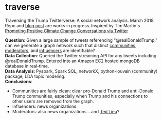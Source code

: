 # traverse
Traversing the Trump Twitterverse: A social network analysis. March 2018
Repo and [blog post](https://jonkislin.github.io/2018/04/04/traverse.html) are works in progress.
Inspired by Tim Martin's [Promoting Positive Climate Change Conversations via Twitter](https://zeromh.github.io/climate_change_conversations/)

__Question__: Given a large sample of tweets referencing "@realDonaldTrump," can we generate a graph network such that distinct [communities](http://senseable.mit.edu/community_detection/), [moderators](https://www.geeksforgeeks.org/betweenness-centrality-centrality-measure/), and [influencers](https://en.wikipedia.org/wiki/PageRank) are identifiable?  
__Data Collection__: Queried the Twitter streaming API for any tweets including @realDonaldTrump. Entered into an Amazon EC2 hosted mongoDB database in real-time.  
__Data Analysis__: Pyspark, Spark SQL, networkX, python-louvain (community) package, LDA topic modeling.  
__Conclusions__: 
* Communities are fairly clean: clear pro-Donald Trump and anti-Donald Trump communities, especially when Trump and his connections to other users are removed from the graph. 
* Influencers: news organizations
* Moderators: also news organizations... and [Ted Lieu](https://lieu.house.gov)?
